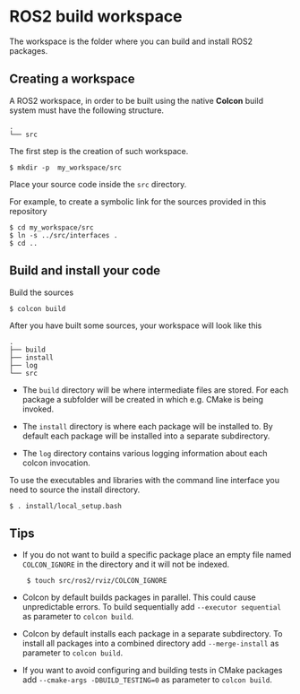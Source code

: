 # ROS2 build workspace

The workspace is the folder where you can build and install ROS2 packages.

## Creating a workspace

A ROS2 workspace, in order to be built using the native **Colcon** build system must have the following structure.


```
.
└── src

```
The first step is the creation of such workspace.

    $ mkdir -p  my_workspace/src

Place your source code inside the `src` directory.

For example, to create a symbolic link for the sources provided in this repository

    $ cd my_workspace/src
    $ ln -s ../src/interfaces .
    $ cd ..

## Build and install your code

Build the sources

    $ colcon build

After you have built some sources, your workspace will look like this

```
.
├── build
├── install
├── log
└── src

```

 - The `build` directory will be where intermediate files are stored. For each package a subfolder will be created in which e.g. CMake is being invoked.

 - The `install` directory is where each package will be installed to. By default each package will be installed into a separate subdirectory.

 - The `log` directory contains various logging information about each colcon invocation.


To use the executables and libraries with the command line interface you need to source the install directory.

    $ . install/local_setup.bash

## Tips

 - If you do not want to build a specific package place an empty file named `COLCON_IGNORE` in the directory and it will not be indexed.
 
        $ touch src/ros2/rviz/COLCON_IGNORE

 - Colcon by default builds packages in parallel. This could cause unpredictable errors. To build sequentially add `--executor sequential` as parameter to `colcon build`.
 - Colcon by default installs each package in a separate subdirectory. To install all packages into a combined directory add `--merge-install` as parameter to `colcon build`.

 - If you want to avoid configuring and building tests in CMake packages add `--cmake-args -DBUILD_TESTING=0` as parameter to `colcon build`.


